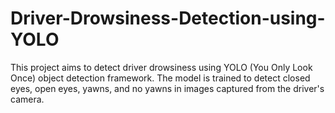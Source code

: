 # Driver-Drowsiness-Detection-using-YOLO
This project aims to detect driver drowsiness using YOLO (You Only Look Once) object detection framework. The model is trained to detect closed eyes, open eyes, yawns, and no yawns in images captured from the driver's camera.
